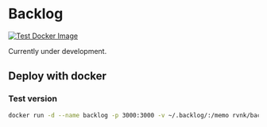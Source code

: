 # Backlog

[![Test Docker Image](https://github.com/rvnkcode/backlog/actions/workflows/test-image.yml/badge.svg)](https://github.com/rvnkcode/backlog/actions/workflows/test-image.yml)

Currently under development.

## Deploy with docker

### Test version

```bash
docker run -d --name backlog -p 3000:3000 -v ~/.backlog/:/memo rvnk/backlog:test
```

<!-- ### Docker Run

```bash
docker run -d --name backlog -p 3000:3000 -v ~/.backlog/:/memo rvnk/backlog:latest
```

### Docker Compose

Provided `docker-compose.yml` is [here](./docker-compose.yml). -->
